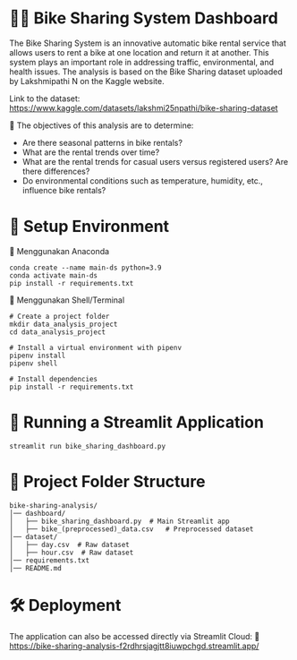 # 🚴‍♂️ Bike Sharing System Dashboard
The Bike Sharing System is an innovative automatic bike rental service that allows users to rent a bike at one location and return it at another. This system plays an important role in addressing traffic, environmental, and health issues. The analysis is based on the Bike Sharing dataset uploaded by Lakshmipathi N on the Kaggle website.

Link to the dataset: https://www.kaggle.com/datasets/lakshmi25npathi/bike-sharing-dataset

🔹 The objectives of this analysis are to determine:
- Are there seasonal patterns in bike rentals?
- What are the rental trends over time?
- What are the rental trends for casual users versus registered users? Are there differences?
- Do environmental conditions such as temperature, humidity, etc., influence bike rentals?

# 🚀 Setup Environment
🔹 Menggunakan Anaconda
```
conda create --name main-ds python=3.9
conda activate main-ds
pip install -r requirements.txt
```
🔹 Menggunakan Shell/Terminal
```
# Create a project folder
mkdir data_analysis_project
cd data_analysis_project

# Install a virtual environment with pipenv
pipenv install
pipenv shell

# Install dependencies
pip install -r requirements.txt
```
# 🏃 Running a Streamlit Application
```
streamlit run bike_sharing_dashboard.py
```
# 📂 Project Folder Structure
```
bike-sharing-analysis/
│── dashboard/
│   ├── bike_sharing_dashboard.py  # Main Streamlit app
│   ├── bike_(preprocessed)_data.csv   # Preprocessed dataset
│── dataset/
│   ├── day.csv  # Raw dataset
│   ├── hour.csv  # Raw dataset
│── requirements.txt
│── README.md
```
# 🛠 Deployment
The application can also be accessed directly via Streamlit Cloud: 🔗 https://bike-sharing-analysis-f2rdhrsjagjtt8iuwpchgd.streamlit.app/
